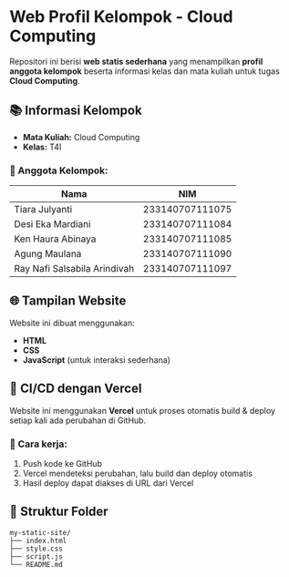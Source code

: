 # Web Profil Kelompok - Cloud Computing

Repositori ini berisi **web statis sederhana** yang menampilkan **profil anggota kelompok** beserta informasi kelas dan mata kuliah untuk tugas **Cloud Computing**.

## 📚 Informasi Kelompok

- **Mata Kuliah:** Cloud Computing  
- **Kelas:** T4I

### 👥 Anggota Kelompok:
| Nama                             | NIM              |
|----------------------------------|------------------|
| Tiara Julyanti                   | 233140707111075  |
| Desi Eka Mardiani                | 233140707111084  |
| Ken Haura Abinaya                | 233140707111085  |
| Agung Maulana                    | 233140707111090  |
| Ray Nafi Salsabila Arindivah     | 233140707111097  |

## 🌐 Tampilan Website

Website ini dibuat menggunakan:
- **HTML**
- **CSS**
- **JavaScript** (untuk interaksi sederhana)

## 🚀 CI/CD dengan Vercel

Website ini menggunakan **Vercel** untuk proses otomatis build & deploy setiap kali ada perubahan di GitHub.

### 🔧 Cara kerja:
1. Push kode ke GitHub
2. Vercel mendeteksi perubahan, lalu build dan deploy otomatis
3. Hasil deploy dapat diakses di URL dari Vercel

## 📁 Struktur Folder
```
my-static-site/
├── index.html
├── style.css
├── script.js
└── README.md
```
